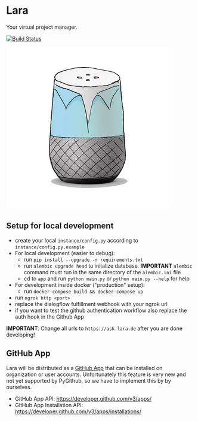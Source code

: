 # Lara
Your virtual project manager.

[![Build Status](https://travis-ci.org/LaraTUB/lara.svg?branch=master)](https://travis-ci.org/LaraTUB/lara)

![Logo](app/app/static/images/lara_logo.png)

## Setup for local development
* create your local `instance/config.py` according to `instance/config.py.example`
* For local development (easier to debug):
    * run `pip install --upgrade -r requirements.txt`
    * run `alembic upgrade head` to initalize database. **IMPORTANT** `alembic` command must run in the same directory of the `alembic.ini` file
    * cd to `app` and run `python main.py` or `python main.py --help` for help
* For development inside docker ("production" setup):
    * run `docker-compose build && docker-compose up`
* run `ngrok http <port>`
* replace the dialogflow fulfillment webhook with your ngrok url
* if you want to test the github authentication workflow also replace the auth hook in the Github App


**IMPORTANT**: Change all urls to `https://ask-lara.de` after you are done developing!


## GitHub App
Lara will be distributed as a [GitHub App](https://developer.github.com/apps/building-github-apps/) that can be installed on organization or user accounts. Unfortunately this feature is very new and not yet supported by PyGithub, so we have to implement this by by ourselves.
- GitHub App API: https://developer.github.com/v3/apps/
- GitHub App Installation API: https://developer.github.com/v3/apps/installations/
